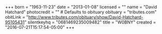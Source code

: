 +++
born = "1963-11-23"
date = "2013-01-08"
licensed = ""
name = "David Hatchard"
photocredit = "" # Defaults to obituary
obituary = "tributes.com"
obitLink = "http://www.tributes.com/obituary/show/David-Hatchard-95105431"
silentkeyhq = "0681469235009482"
title = "W0BNY"
created = "2016-07-21T15:17:54-05:00"
+++
